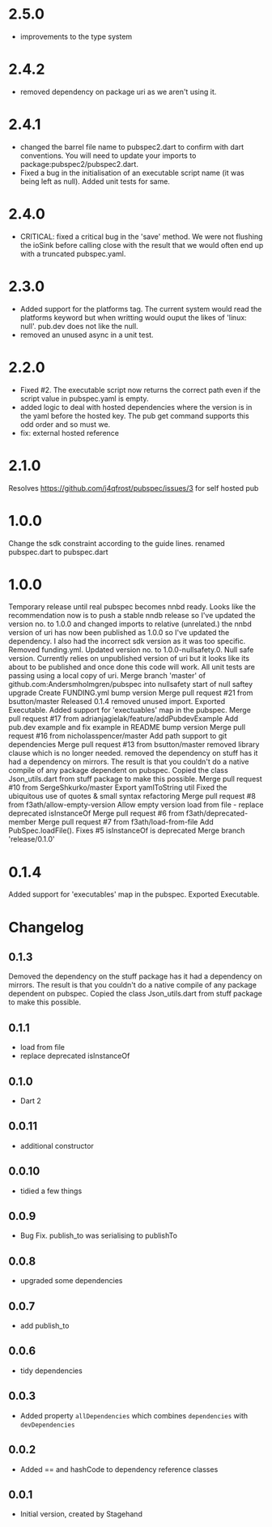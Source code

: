 # 2.5.0
- improvements to the type system

# 2.4.2
- removed dependency on package uri as we aren't using it.

# 2.4.1
- changed the barrel file name to pubspec2.dart to confirm with dart conventions. You will need to update your imports to package:pubspec2/pubspec2.dart.
- Fixed a bug in the initialisation of an executable script name (it was being left as null). Added unit tests for same.

# 2.4.0
- CRITICAL: fixed a critical bug in the 'save' method. We were not flushing the ioSink before calling close with the result
  that we would often end up with a truncated pubspec.yaml. 
# 2.3.0
- Added support for the platforms tag. The current system would read the platforms keyword but when writting would ouput the likes of 'linux: null'. pub.dev does not like the null.
- removed an unused async in a unit test.

# 2.2.0
- Fixed #2. The executable script now returns the correct path even if the script value in pubspec.yaml is empty.
- added logic to deal with hosted dependencies where the version is in the yaml before the hosted key. The pub get command supports this odd order and so must we.
- fix: external hosted reference

# 2.1.0
Resolves https://github.com/j4qfrost/pubspec/issues/3 for self hosted pub

# 1.0.0
Change the sdk constraint according to the guide lines.
renamed pubspec.dart to pubspec.dart

# 1.0.0
Temporary release until real pubspec becomes nnbd ready.
Looks like the recommendation now is to push a stable nndb release so I've updated the version no. to 1.0.0 and changed imports to relative (unrelated.)
the nnbd version of uri has now been published as 1.0.0 so I've updated the dependency. I also had the incorrect sdk version as it was too specific.
Removed funding.yml.
Updated version no. to 1.0.0-nullsafety.0.
Null safe version. Currently relies on unpublished version of uri but it looks like its about to be published and once done this code will work. All unit tests are passing using a local copy of uri.
Merge branch 'master' of github.com:Andersmholmgren/pubspec into nullsafety
start of null saftey upgrade
Create FUNDING.yml
bump version
Merge pull request #21 from bsutton/master
Released 0.1.4
removed unused import.
Exported Executable.
Added support for 'exectuables' map in the pubspec.
Merge pull request #17 from adrianjagielak/feature/addPubdevExample
Add pub.dev example and fix example in README
bump version
Merge pull request #16 from nicholasspencer/master
Add path support to git dependencies
Merge pull request #13 from bsutton/master
removed library clause which is no longer needed.
removed the dependency on stuff has it had a dependency on mirrors. The result is that you couldn't do a native compile of any package dependent on pubspec. Copied the class Json_utils.dart from stuff package to make this possible.
Merge pull request #10 from SergeShkurko/master
Export yamlToString util
Fixed the ubiquitous use of quotes & small syntax refactoring
Merge pull request #8 from f3ath/allow-empty-version
Allow empty version
 load from file - replace deprecated isInstanceOf
Merge pull request #6 from f3ath/deprecated-member
Merge pull request #7 from f3ath/load-from-file
Add PubSpec.loadFile(). Fixes #5
isInstanceOf is deprecated
Merge branch 'release/0.1.0'

# 0.1.4
Added support for 'executables' map in the pubspec.
Exported Executable.

# Changelog
## 0.1.3
Demoved the dependency on the stuff package has it had a dependency on mirrors. The result is that you couldn't do a native compile of any package dependent on pubspec. Copied the class Json_utils.dart from stuff package to make this possible.

## 0.1.1

- load from file
- replace deprecated isInstanceOf

## 0.1.0

- Dart 2

## 0.0.11

- additional constructor

## 0.0.10

- tidied a few things

## 0.0.9

- Bug Fix. publish_to was serialising to publishTo

## 0.0.8

- upgraded some dependencies

## 0.0.7

- add publish_to

## 0.0.6

- tidy dependencies

## 0.0.3

- Added property `allDependencies` which combines `dependencies` with
  `devDependencies`

## 0.0.2

- Added == and hashCode to dependency reference classes

## 0.0.1

- Initial version, created by Stagehand
